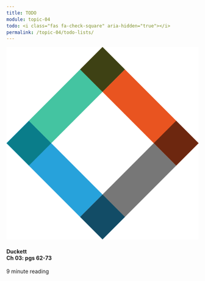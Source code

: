 ```yaml
---
title: TODO
module: topic-04
todo: <i class="fas fa-check-square" aria-hidden="true"></i>
permalink: /topic-04/todo-lists/
---
```


<div class="row text-center">
  <div class="col-lg-4">
    <div class="bs-component">
      <div class="list-group">
        <div class="list-group-item hw-item-disabled">
          <img class="icon-hw" src="../img/hw-icon-duckett.svg" />
          <h4 class="list-group-item-heading">Duckett<br />Ch 03: pgs 62-73</h4>
          <div class="divider-hw"></div>
          <p class="list-group-item-text"><i class="far fa-clock" aria-hidden="true"></i> 9 minute reading</p>
        </div>
      </div>
    </div>
  </div>
</div>
